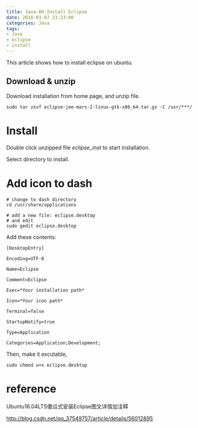 ```yaml
---
title: Java-00-Install Eclipse
date: 2018-03-07 23:23:00
categories: Java
tags:
- Java
- eclipse
- install
---
```


This article shows how to install eclipse on ubuntu.

## Download & unzip

Download installation from home page, and unzip file.

```
sudo tar zxvf eclipse-jee-mars-2-linux-gtk-x86_64.tar.gz -C /usr/***/ 
```



# Install

Double click unzipped file *eclipse_inst* to start installation.

Select directory to install.



# Add icon to dash

```
# change to dash directory
cd /usr/share/applications

# add a new file: eclipse.desktop
# and edit
sudo gedit eclipse.desktop
```

Add these contents:

```
[DesktopEntry]

Encoding=UTF-8

Name=Eclipse

Comment=Eclipse

Exec=*Your installation path*

Icon=*Your icon path*

Terminal=false

StartupNotify=true

Type=Application

Categories=Application;Development;
```

Then, make it excutable,

```
sudo chmod u+x eclipse.desktop
```



# reference

Ubuntu16.04LTS傻瓜式安装Eclipse图文详情加注释

http://blog.csdn.net/qq_37549757/article/details/56012895